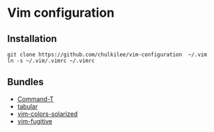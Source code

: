 # Vim configuration

## Installation

    git clone https://github.com/chulkilee/vim-configuration  ~/.vim
    ln -s ~/.vim/.vimrc ~/.vimrc

## Bundles

- [Command-T](https://github.com/wincent/Command-T)
- [tabular](https://github.com/godlygeek/tabular)
- [vim-colors-solarized](https://github.com/altercation/vim-colors-solarized)
- [vim-fugitive](https://github.com/tpope/vim-fugitive)
